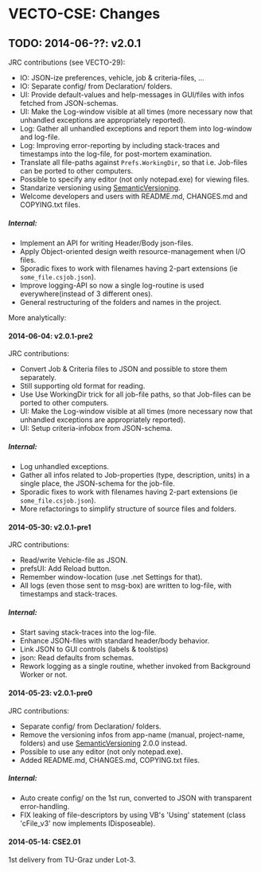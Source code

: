 VECTO-CSE: Changes
===================


TODO: 2014-06-??: v2.0.1
--------------------
JRC contributions (see VECTO-29):

  * IO: JSON-ize preferences, vehicle, job & criteria-files, ...
  * IO: Separate config/ from Declaration/ folders.
  * UI: Provide default-values and help-messages in GUI/files with infos fetched from JSON-schemas.
  * UI: Make the Log-window visible at all times (more necessary now that unhandled exceptions are appropriately reported).
  * Log: Gather all unhandled exceptions and report them into log-window and log-file.
  * Log: Improving error-reporting by including stack-traces and timestamps into the log-file, for post-mortem examination.
  * Translate all file-paths against `Prefs.WorkingDir`, so that i.e. Job-files can be ported to other computers.
  * Possible to specify any editor (not only notepad.exe) for viewing files.
  * Standarize versioning using [SemanticVersioning](http://semver.org/).
  * Welcome developers and users with README.md, CHANGES.md and COPYING.txt files.
##### Internal:
  * Implement an API for writing Header/Body json-files.
  * Apply Object-oriented design weith resource-management when I/O files.
  * Sporadic fixes to work with filenames having 2-part extensions (ie `some_file.csjob.json`).
  * Improve logging-API so now a single log-routine is used everywhere(instead of 3 different ones).
  * General restructuring of the folders and names in the project.


More analytically:

#### 2014-06-04: v2.0.1-pre2 ####
JRC contributions:
  * Convert Job & Criteria files to JSON and possible to store them separately.
  * Still supporting old format for reading.
  * Use Use WorkingDir trick for all job-file paths, so that Job-files can be ported to other computers.
  * UI: Make the Log-window visible at all times (more necessary now that unhandled exceptions are appropriately reported).
  * UI: Setup criteria-infobox from JSON-schema.
##### Internal:
  * Log unhandled exceptions.
  * Gather all infos related to Job-properties (type, description, units) in a single place, the JSON-schema for the job-file.
  * Sporadic fixes to work with filenames having 2-part extensions (ie `some_file.csjob.json`).
  * More refactorings to simplify structure of source files and folders.


#### 2014-05-30: v2.0.1-pre1 ####
JRC contributions:

  * Read/write Vehicle-file as JSON.
  * prefsUI: Add Reload button.
  * Remember window-location (use .net Settings for that).
  * All logs (even those sent to msg-box) are written to log-file, with timestamps and stack-traces.
##### Internal:
  * Start saving stack-traces into the log-file.
  * Enhance JSON-files with standard header/body behavior.
  * Link JSON to GUI controls (labels & toolstips)
  * json: Read defaults from schemas.
  * Rework logging as a single routine, whether invoked from Background Worker or not.


#### 2014-05-23: v2.0.1-pre0 ####
JRC contributions:

  * Separate config/ from Declaration/ folders.
  * Remove the versioning infos from app-name (manual, project-name, folders) and 
    use [SemanticVersioning](http://semver.org/) 2.0.0 instead.
  * Possible to use any editor (not only notepad.exe).
  * Added README.md, CHANGES.md, COPYING.txt files.
##### Internal:
  * Auto create config/ on the 1st run, converted to JSON with transparent error-handling.
  * FIX leaking of file-descriptors by using VB's 'Using' statement (class 'cFile_v3' now implements IDisposeable).


#### 2014-05-14: CSE2.01 ####   
1st delivery from TU-Graz under Lot-3.
